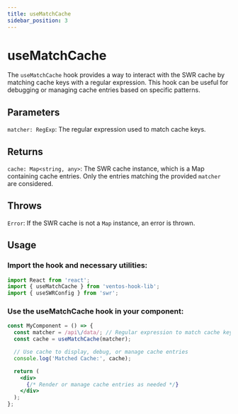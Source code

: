 ```yaml
---
title: useMatchCache
sidebar_position: 3
---
```


# useMatchCache

The `useMatchCache` hook provides a way to interact with the SWR cache by matching cache keys with a regular expression. This hook can be useful for debugging or managing cache entries based on specific patterns.

## Parameters

`matcher: RegExp`: The regular expression used to match cache keys.

## Returns

`cache: Map<string, any>`: The SWR cache instance, which is a Map containing cache entries. Only the entries matching the provided `matcher` are considered.

## Throws

`Error`: If the SWR cache is not a `Map` instance, an error is thrown.

## Usage

### Import the hook and necessary utilities:

```jsx
import React from 'react';
import { useMatchCache } from 'ventos-hook-lib';
import { useSWRConfig } from 'swr';
```

### Use the useMatchCache hook in your component:

```jsx
const MyComponent = () => {
  const matcher = /api\/data/; // Regular expression to match cache keys
  const cache = useMatchCache(matcher);

  // Use cache to display, debug, or manage cache entries
  console.log('Matched Cache:', cache);

  return (
    <div>
      {/* Render or manage cache entries as needed */}
    </div>
  );
};
```
